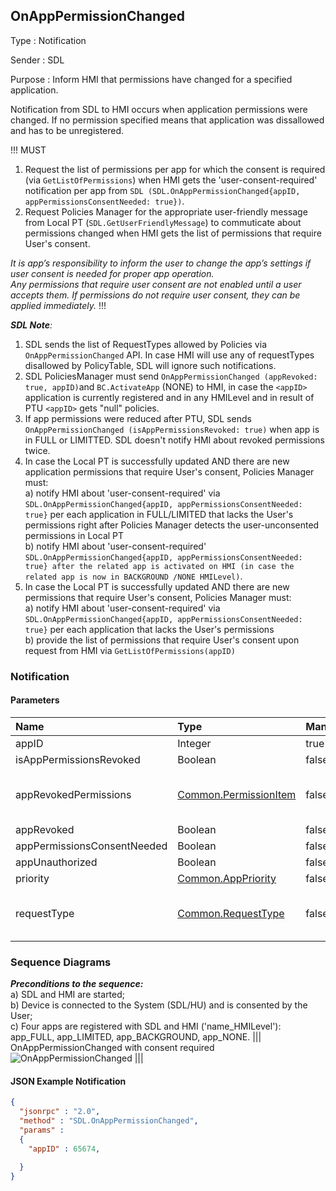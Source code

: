## OnAppPermissionChanged

Type
: Notification

Sender
: SDL

Purpose
: Inform HMI that permissions have changed for a specified application.

Notification from SDL to HMI occurs when application permissions were changed. If no permission specified means that application was dissallowed and has to be unregistered.

!!! MUST  
1.  Request the list of permissions per app for which the consent is required (via `GetListOfPermissions`) when HMI gets the 'user-consent-required' notification per app from `SDL (SDL.OnAppPermissionChanged{appID, appPermissionsConsentNeeded: true})`.  
2.  Request Policies Manager for the appropriate user-friendly message from Local PT (`SDL.GetUserFriendlyMessage`) to commuticate about permissions changed when HMI gets the list of permissions that require User's consent.

_It is app’s responsibility to inform the user to change the app’s settings if user consent is needed for proper app operation.  
Any permissions that require user consent are not enabled until a user accepts them. If permissions do not require user consent, they can be applied immediately._ 
!!!

_**SDL Note**:_   
1. SDL sends the list of RequestTypes allowed by Policies via `OnAppPermissionChanged` API. In case HMI will use any of requestTypes disallowed by PolicyTable, SDL will ignore such notifications.  
2. SDL PoliciesManager must send `OnAppPermissionChanged (appRevoked: true, appID)`and `BC.ActivateApp` (NONE) to HMI, in case the  `<appID>`  application is currently registered and in any HMILevel and in result of PTU  `<appID>`  gets "null" policies.   
3. If app permissions were reduced after PTU, SDL sends `OnAppPermissionChanged (isAppPermissionsRevoked: true)` when app is in FULL or LIMITTED. SDL doesn't notify HMI about revoked permissions twice.  
4. In case the Local PT is successfully updated AND there are new application permissions that require User's consent, Policies Manager must:  
a) notify HMI about 'user-consent-required' via `SDL.OnAppPermissionChanged{appID, appPermissionsConsentNeeded: true}` per each application in FULL/LIMITED that lacks the User's permissions right after Policies Manager detects the user-unconsented permissions in Local PT  
b) notify HMI about 'user-consent-required' `SDL.OnAppPermissionChanged{appID, appPermissionsConsentNeeded: true} after the related app is activated on HMI (in case the related app is now in BACKGROUND /NONE HMILevel)`.  
5. In case the Local PT is successfully updated AND there are new permissions that require User's consent, Policies Manager must:  
  a) notify HMI about 'user-consent-required' via `SDL.OnAppPermissionChanged{appID, appPermissionsConsentNeeded: true}` per each application that lacks the User's permissions  
  b) provide the list of permissions that require User's consent upon request from HMI via `GetListOfPermissions(appID)`
 
### Notification

#### Parameters

|Name|Type|Mandatory|Additional|
|:---|:---|:--------|:---------|
|appID|Integer|true||
|isAppPermissionsRevoked|Boolean|false||
|appRevokedPermissions|[Common.PermissionItem]|false|array: true<br>minsize: 1<br>maxsize: 100|
|appRevoked|Boolean|false||
|appPermissionsConsentNeeded|Boolean|false||
|appUnauthorized|Boolean|false||
|priority|[Common.AppPriority]|false||
|requestType|[Common.RequestType]|false|array: true<br>minsize: 0<br>maxsize: 100|

[Common.PermissionItem]: ../../common/structs/#permissionitem
[Common.AppPriority]: ../../common/enums/#apppriority
[Common.RequestType]: ../../common/enums/#requesttype

### Sequence Diagrams
_**Preconditions to the sequence:**_   
a) SDL and HMI are started;   
b) Device is connected to the System (SDL/HU) and is consented by the User;   
c) Four apps are registered with SDL and HMI ('name_HMILevel'): app_FULL, app_LIMITED, app_BACKGROUND, app_NONE.
|||
OnAppPermissionChanged with consent required
![OnAppPermissionChanged](./assets/OnAppPermissionChanged.png)
|||

#### JSON Example Notification
```json
{
  "jsonrpc" : "2.0",
  "method" : "SDL.OnAppPermissionChanged",
  "params" :  
  {
    "appID" : 65674,

  }
}
```
